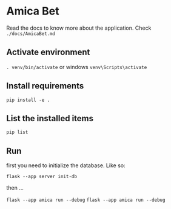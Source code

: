 # Amica Bet

Read the docs to know more about the application. Check `./docs/AmicaBet.md`

## Activate environment

`. venv/bin/activate` or windows `venv\Scripts\activate`

## Install requirements

`pip install -e .`

## List the installed items

`pip list`

## Run

first you need to initialize the database. Like so:

`flask --app server init-db`

then ...

`flask --app amica run --debug`
`flask --app amica run --debug`
